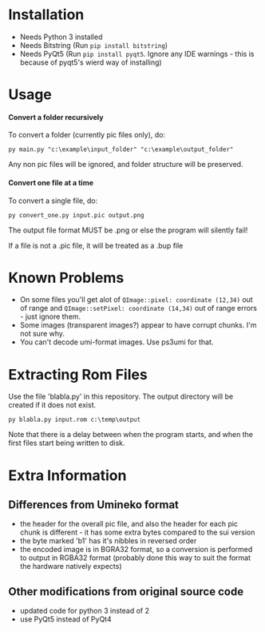 # Installation
- Needs Python 3 installed
- Needs Bitstring (Run `pip install bitstring`)
- Needs PyQt5 (Run `pip install pyqt5`. Ignore any IDE warnings - this is because of pyqt5's wierd way of installing)

# Usage

#### Convert a folder recursively

To convert a folder (currently pic files only), do:

`py main.py "c:\example\input_folder" "c:\example\output_folder"`

Any non pic files will be ignored, and folder structure will be preserved.

#### Convert one file at a time

To convert a single file, do:

`py convert_one.py input.pic output.png`

The output file format MUST be .png or else the program will silently fail!

If a file is not a .pic file, it will be treated as a .bup file

# Known Problems

- On some files you'll get alot of `QImage::pixel: coordinate (12,34)` out of range and `QImage::setPixel: coordinate (14,34)` out of range errors - just ignore them.
- Some images (transparent images?) appear to have corrupt chunks. I'm not sure why.
- You can't decode umi-format images. Use ps3umi for that.

# Extracting Rom Files

Use the file 'blabla.py' in this repository. The output directory will be created if it does not exist. 

`py blabla.py input.rom c:\temp\output`

Note that there is a delay between when the program starts, and when the first files start being written to disk.

# Extra Information

## Differences from Umineko format

- the header for the overall pic file, and also the header for each pic chunk is different - it has some extra bytes compared to the sui version
- the byte marked 'b1' has it's nibbles in reversed order
- the encoded image is in BGRA32 format, so a conversion is performed to output in RGBA32 format (probably done this way to suit the format the hardware natively expects)

## Other modifications from original source code

- updated code for python 3 instead of 2
- use PyQt5 instead of PyQt4